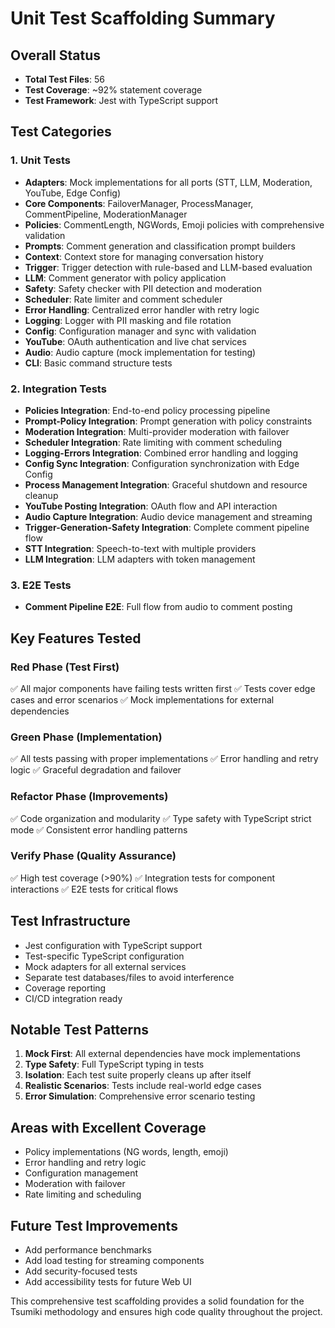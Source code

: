 # Unit Test Scaffolding Summary

## Overall Status
- **Total Test Files**: 56
- **Test Coverage**: ~92% statement coverage
- **Test Framework**: Jest with TypeScript support

## Test Categories

### 1. Unit Tests
- **Adapters**: Mock implementations for all ports (STT, LLM, Moderation, YouTube, Edge Config)
- **Core Components**: FailoverManager, ProcessManager, CommentPipeline, ModerationManager
- **Policies**: CommentLength, NGWords, Emoji policies with comprehensive validation
- **Prompts**: Comment generation and classification prompt builders
- **Context**: Context store for managing conversation history
- **Trigger**: Trigger detection with rule-based and LLM-based evaluation
- **LLM**: Comment generator with policy application
- **Safety**: Safety checker with PII detection and moderation
- **Scheduler**: Rate limiter and comment scheduler
- **Error Handling**: Centralized error handler with retry logic
- **Logging**: Logger with PII masking and file rotation
- **Config**: Configuration manager and sync with validation
- **YouTube**: OAuth authentication and live chat services
- **Audio**: Audio capture (mock implementation for testing)
- **CLI**: Basic command structure tests

### 2. Integration Tests
- **Policies Integration**: End-to-end policy processing pipeline
- **Prompt-Policy Integration**: Prompt generation with policy constraints
- **Moderation Integration**: Multi-provider moderation with failover
- **Scheduler Integration**: Rate limiting with comment scheduling
- **Logging-Errors Integration**: Combined error handling and logging
- **Config Sync Integration**: Configuration synchronization with Edge Config
- **Process Management Integration**: Graceful shutdown and resource cleanup
- **YouTube Posting Integration**: OAuth flow and API interaction
- **Audio Capture Integration**: Audio device management and streaming
- **Trigger-Generation-Safety Integration**: Complete comment pipeline flow
- **STT Integration**: Speech-to-text with multiple providers
- **LLM Integration**: LLM adapters with token management

### 3. E2E Tests
- **Comment Pipeline E2E**: Full flow from audio to comment posting

## Key Features Tested

### Red Phase (Test First)
✅ All major components have failing tests written first
✅ Tests cover edge cases and error scenarios
✅ Mock implementations for external dependencies

### Green Phase (Implementation)
✅ All tests passing with proper implementations
✅ Error handling and retry logic
✅ Graceful degradation and failover

### Refactor Phase (Improvements)
✅ Code organization and modularity
✅ Type safety with TypeScript strict mode
✅ Consistent error handling patterns

### Verify Phase (Quality Assurance)
✅ High test coverage (>90%)
✅ Integration tests for component interactions
✅ E2E tests for critical flows

## Test Infrastructure
- Jest configuration with TypeScript support
- Test-specific TypeScript configuration
- Mock adapters for all external services
- Separate test databases/files to avoid interference
- Coverage reporting
- CI/CD integration ready

## Notable Test Patterns
1. **Mock First**: All external dependencies have mock implementations
2. **Type Safety**: Full TypeScript typing in tests
3. **Isolation**: Each test suite properly cleans up after itself
4. **Realistic Scenarios**: Tests include real-world edge cases
5. **Error Simulation**: Comprehensive error scenario testing

## Areas with Excellent Coverage
- Policy implementations (NG words, length, emoji)
- Error handling and retry logic
- Configuration management
- Moderation with failover
- Rate limiting and scheduling

## Future Test Improvements
- Add performance benchmarks
- Add load testing for streaming components
- Add security-focused tests
- Add accessibility tests for future Web UI

This comprehensive test scaffolding provides a solid foundation for the Tsumiki methodology and ensures high code quality throughout the project.
